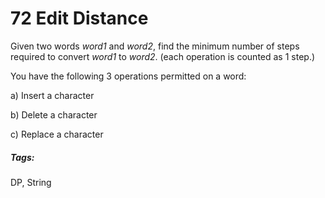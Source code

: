# 72 Edit Distance

Given two words *word1* and *word2*, find the minimum number of steps required to convert *word1* to *word2*. (each operation is counted as 1 step.)

You have the following 3 operations permitted on a word:

a) Insert a character

b) Delete a character

c) Replace a character

##### Tags:

DP, String